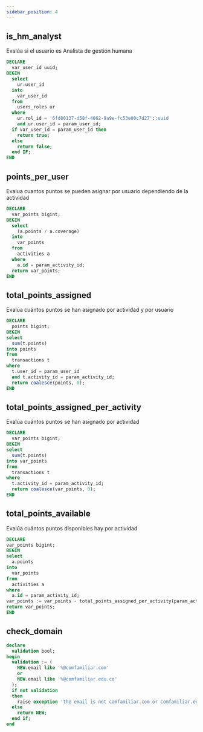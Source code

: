 ```yaml
---
sidebar_position: 4
---
```


## is_hm_analyst  
Evalúa si el usuario es Analista de gestión humana

```sql title="is_hm_analyst.sql"
DECLARE
  var_user_id uuid;
BEGIN
  select
    ur.user_id
  into
    var_user_id
  from
    users_roles ur
  where
    ur.rol_id = '6fd80137-d58f-4062-9a9e-fc53e00c7d27'::uuid
    and ur.user_id = param_user_id;
  if var_user_id = param_user_id then
    return true;
  else
    return false;
  end IF;
END
```


## points_per_user

Evalua cuantos puntos se pueden asignar por usuario dependiendo de la actividad

```sql title="points_per_user.sql"
DECLARE
  var_points bigint;
BEGIN
  select
    (a.points / a.coverage)
  into
    var_points
  from
    activities a
  where
    a.id = param_activity_id;
  return var_points;
END
```


## total_points_assigned  
Evalúa cuántos puntos se han asignado por actividad y por usuario

```sql title="total_points_assigned.sql"
DECLARE
  points bigint;
BEGIN
select
  sum(t.points)
into points
from
  transactions t
where
  t.user_id = param_user_id
  and t.activity_id = param_activity_id;
  return coalesce(points, 0);
END
```

## total_points_assigned_per_activity 

Evalúa cuántos puntos se han asignado por actividad

```sql title="total_points_assigned_per_activity.sql"
DECLARE
  var_points bigint;
BEGIN
select
  sum(t.points)
into var_points
from
  transactions t
where
  t.activity_id = param_activity_id;
  return coalesce(var_points, 0);
END
```

## total_points_available  

Evalúa cuántos puntos disponibles hay por actividad

```sql title="total_points_available.sql"
DECLARE
var_points bigint;
BEGIN
select
  a.points
into
  var_points
from
  activities a
where
  a.id = param_activity_id;
var_points := var_points - total_points_assigned_per_activity(param_activity_id);
return var_points;
END
```

## check_domain

```sql title="check_domain.sql"
declare
  validation bool;
begin
  validation := (
  	NEW.email like '%@comfamiliar.com'
  	or
  	NEW.email like '%@comfamiliar.edu.co'
  );
  if not validation
  then
    raise exception 'the email is not comfamiliar.com or comfamiliar.edu.co %', now();
  else
    return NEW;
  end if;
end
```
